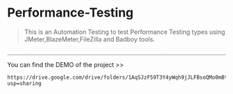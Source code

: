 # Performance-Testing
> This is an Automation Testing to test Performance Testing types using JMeter,BlazeMeter,FileZilla and Badboy tools.
```
_________________________________________________________________________________________________________
```
You can find the DEMO of the project >>
```
https://drive.google.com/drive/folders/1AqSJzF59T3Y4yWqh9jJLFBsoQMo0mBt2?usp=sharing

